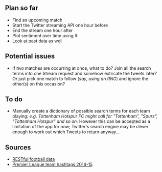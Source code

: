 ## Plan so far
* Find an upcoming match
* Start the Twitter streaming API one hour before
* End the stream one hour after
* Plot sentiment over time using R
* Look at past data as well

## Potential issues 
* If _two_ matches are occurring at once, what to do? Join all the search terms into one Stream request and somehow extricate the tweets later? Or just pick one match to follow (_say, using an RNG_) and ignore the other(s) on this occasion?

## To do
* Manually create a dictionary of possible search terms for each team playing: _e.g. Tottenham Hotspur FC might call for "Tottenham", "Spurs", "Tottenham Hotspur" and so on._ However this can be accepted as a limitation of the app for now; Twitter's search engine may be clever enough to work out which Tweets to return anyway...

## Sources
* [RESTful football data](http://www.football-data.org/index "football-data.org")
* [Premier League team hashtags 2014-15](http://coolestguidesontheplanet.com/english-premiership-twitter-hashtags-2014-2015/)